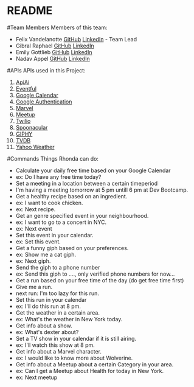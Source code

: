# README

#Team Members
Members of this team:
* Felix Vandelanotte [GitHub](https://github.com/felixvdl) [LinkedIn](https://be.linkedin.com/in/felix-vandelanotte-26620498) - Team Lead
* Gibral Raphael [GitHub](https://github.com/graphael7)    [LinkedIn](https://www.linkedin.com/in/gibralraphael/)
* Emily Gottlieb [GitHub](https://github.com/egott)        [LinkedIn](https://www.linkedin.com/in/emily-gottlieb)
* Nadav Appel [GitHub](https://github.com/nadavP3)         [LinkedIn](https://www.linkedin.com/in/nadav-appel)


#APIs
APIs used in this Project:
1. [ApiAi](https://api.ai)
2. [Eventful](http://api.eventful.com)
3. [Google Calendar](https://developers.google.com/google-apps/calendar)
4. [Google Authentication](https://developers.google.com/identity/protocols/OAuth2)
5. [Marvel](hhttps://developer.marvel.com)
6. [Meetup](https://www.meetup.com/meetup_api)
7. [Twilio](https://www.twilio.com/docs/api)
8. [Spoonacular](https://spoonacular.com/food-api)
9. [GIPHY](https://api.giphy.com)
10. [TVDB](https://api.thetvdb.com/swagger)
11. [Yahoo Weather](https://developer.yahoo.com/weather)



#Commands
Things Rhonda can do:
* Calculate your daily free time based on your Google Calendar
 * ex: Do I have any free time today?
* Set a meeting in a location between a certain timeperiod
 * I'm having a meeting tomorrow at 5 pm untill 6 pm at Dev Bootcamp.
* Get a healthy recipe based on an ingredient.
 * ex: I want to cook chicken.
 * ex: Next recipe.
* Get an genre specified event in your neighbourhood.
 * ex: I want to go to a concert in NYC.
 * ex: Next event
* Set this event in your calendar.
 * ex: Set this event.
* Get a funny giph based on your preferences.
 * ex: Show me a cat giph.
 * ex: Next giph.
* Send the giph to a phone number
 * ex: Send this giph to ...., only verified phone numbers for now...
* Get a run based on your free time of the day (do get free time first)
 * Give me a run.
 * next run: I'm too lazy for this run.
* Set this run in your calendar
 * ex: I'll do this run at 8 pm.
* Get the weather in a certain area.
 * ex: What's the weather in New York today.
* Get info about a show.
 * ex: What's dexter about?
* Set a TV show in your calendar if it is still airing.
 * ex: I'll watch this show at 8 pm.
* Get info about a Marvel character.
 * ex: I would like to know more about Wolverine.
* Get info about a Meetup about a certain Category in your area.
 * ex: Can I get a Meetup about Health for today in New York.
 * ex: Next meetup




